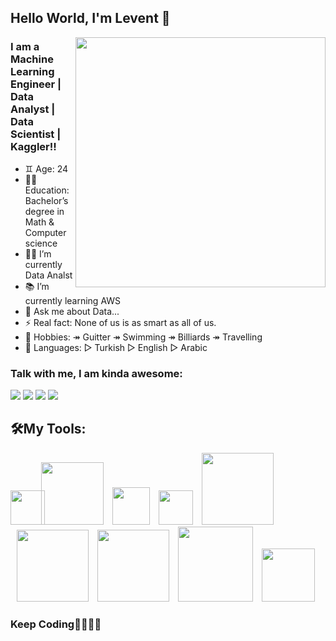 ## Hello World, I'm Levent 👋


<img src=https://media.giphy.com/media/3oKIPEqDGUULpEU0aQ/giphy.gif width="400" height="400" align="right">

### I am a Machine Learning Engineer | Data Analyst | Data Scientist | Kaggler!!
- ♊️ Age: 24
- 👨‍🎓 Education: Bachelor’s degree in Math & Computer science
- 👨‍💻 I’m currently Data Analst
- 📚 I’m currently learning AWS
- 💬 Ask me about Data...
- ⚡ Real fact: None of us is as smart as all of us.
- 🎯 Hobbies: ↠ Guitter ↠ Swimming ↠ Billiards ↠ Travelling
- 💬 Languages: ▻ Turkish ▻ English ▻ Arabic
### Talk with me, I am kinda awesome:
<p float="left">
<a href="mailto:leventoz997@gmail.com"><img src="https://img.shields.io/badge/Gmail-D14836?style=for-the-badge&logo=gmail&logoColor=white" /></a>
<a href="https://www.linkedin.com/in/levent-ozdemir/"><img src="https://img.shields.io/badge/LinkedIn-0077B5?style=for-the-badge&logo=linkedin&logoColor=white" /></a>
<a href="https://www.kaggle.com/leventoz"><img src="https://img.shields.io/badge/Kaggle-20BEFF?style=for-the-badge&logo=Kaggle&logoColor=gray" /></a>
<a href="https://leventozdemir.medium.com/"><img src="https://img.shields.io/badge/Medium-12100E?style=for-the-badge&logo=medium&logoColor=white" /></a>
</p>

## 🛠My Tools:
<p float="left">
<img src="https://img.icons8.com/color/144/000000/python--v2.png" width="55" hight="75">
<img src="https://cdn.uconnectlabs.com/wp-content/uploads/sites/25/2020/10/aws_logo_smile_1200x630-768x403.png" width="100" hight="75" style="margin-left: -10">
<img src="https://www.bconcepts.pt/wp-content/uploads/2019/04/PowerBI-Logo.png" width="60" hight="75" style="margin-left: 10">
<img src="https://img.icons8.com/nolan/128/sql.png" width="55" hight="65"   style="margin-left: 10"/>
<img src="https://cdn.icon-icons.com/icons2/2699/PNG/512/apache_spark_logo_icon_170561.png" width="115" hight="75" style="margin-left: 10">
<img src="https://upload.wikimedia.org/wikipedia/commons/3/31/NumPy_logo_2020.svg" width="115" hight="125" style="margin-left: 10">
<img src="https://upload.wikimedia.org/wikipedia/commons/e/ed/Pandas_logo.svg" width="115" hight="75" style="margin-left: 10">
<img src="https://miro.medium.com/max/805/1*aUSZsGFCMPNYCkQygs4aGQ.jpeg" width="120" hight="75" style="margin-left: 10">
<img src="https://pbs.twimg.com/profile_images/1105548722/scikit-learn-logo_400x400.png" width="85" hight="55" style="padding-left: 10">

</p>

### Keep Coding👩‍💻🧑‍💻 

